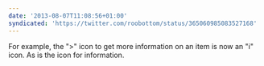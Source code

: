 ```yaml
---
date: '2013-08-07T11:08:56+01:00'
syndicated: 'https://twitter.com/roobottom/status/365060985083527168'
---
```

For example, the "&gt;" icon to get more information on an item is now an "i" icon. As is the icon for information.
